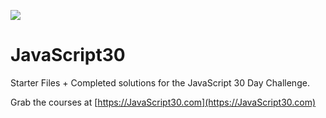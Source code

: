 ![](https://javascript30.com/images/JS3-social-share.png)

# JavaScript30

Starter Files + Completed solutions for the JavaScript 30 Day Challenge.

Grab the courses at [https://JavaScript30.com](https://JavaScript30.com)

